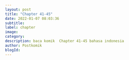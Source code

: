 ```yaml
---
layout: post 
title: "Chapter 41-45"
date: 2022-01-07 08:03:36
subtitle: 
label: chapter
image: 
category: 
description: baca komik  Chapter 41-45 bahasa indonesia 
author: Postkomik
blogId: 
---
```

